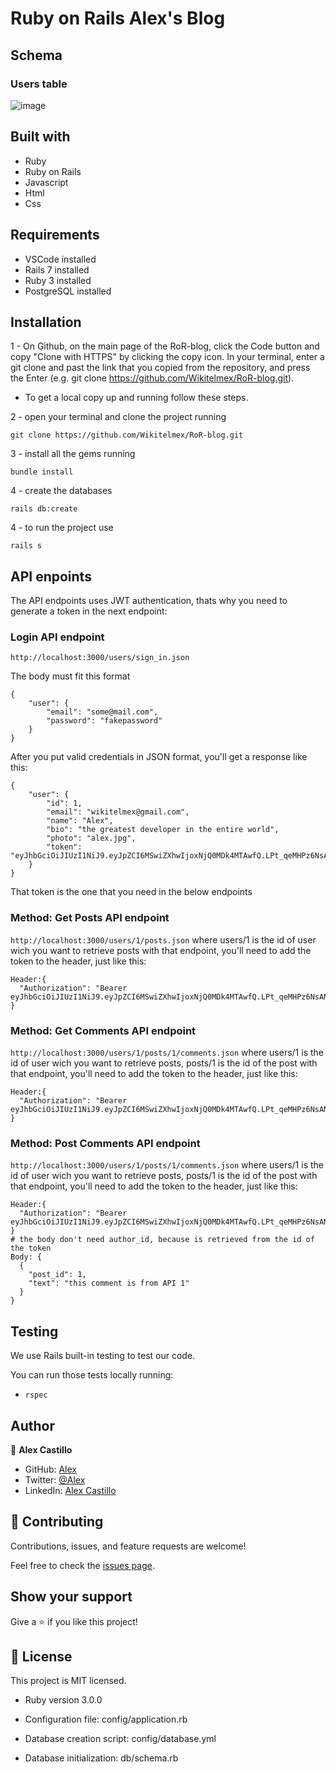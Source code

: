 # Ruby on Rails Alex's Blog

## Schema
### Users table
![image](https://user-images.githubusercontent.com/59240486/150650436-57b4e895-b3c8-40ce-961f-e46389945e24.png)

## Built with
- Ruby
- Ruby on Rails
- Javascript
- Html
- Css

## Requirements
- VSCode installed
- Rails 7 installed
- Ruby 3 installed
- PostgreSQL installed
  
## Installation
1 - On Github, on the main page of the RoR-blog, click the Code button and copy "Clone with HTTPS" by clicking the copy icon.
In your terminal, enter a git clone and past the link that you copied from the repository, and press the   Enter
(e.g. git clone https://github.com/Wikitelmex/RoR-blog.git).

- To get a local copy up and running follow these steps.

2 - open your terminal and clone the project running 

`git clone https://github.com/Wikitelmex/RoR-blog.git`

3 - install all the gems running

`bundle install`

4 - create the databases

`rails db:create`

4 - to run the project use

`rails s`

## API enpoints

The API endpoints uses JWT authentication, thats why you need to generate a token in the next endpoint:

### Login API endpoint
`http://localhost:3000/users/sign_in.json`

The body must fit this format
````
{
    "user": {
        "email": "some@mail.com",
        "password": "fakepassword"
    }
}
````
After you put valid credentials in JSON format, you'll get a response like this:
````
{
    "user": {
        "id": 1,
        "email": "wikitelmex@gmail.com",
        "name": "Alex",
        "bio": "the greatest developer in the entire world",
        "photo": "alex.jpg",
        "token": "eyJhbGciOiJIUzI1NiJ9.eyJpZCI6MSwiZXhwIjoxNjQ0MDk4MTAwfQ.LPt_qeMHPz6NsANBA7zgVzXPHZlgt8MRaH6WnfnBacs"
    }
}
````
That token is the one that you need in the below endpoints

### Method: Get Posts API endpoint
`http://localhost:3000/users/1/posts.json` where users/1 is the id of user wich you want to retrieve posts
with that endpoint, you'll need to add the token to the header, just like this:
````
Header:{
  "Authorization": "Bearer eyJhbGciOiJIUzI1NiJ9.eyJpZCI6MSwiZXhwIjoxNjQ0MDk4MTAwfQ.LPt_qeMHPz6NsANBA7zgVzXPHZlgt8MRaH6WnfnBacs"
}
````

### Method: Get Comments API endpoint
`http://localhost:3000/users/1/posts/1/comments.json` where users/1 is the id of user wich you want to retrieve posts, posts/1 is the id of the post
with that endpoint, you'll need to add the token to the header, just like this:
````
Header:{
  "Authorization": "Bearer eyJhbGciOiJIUzI1NiJ9.eyJpZCI6MSwiZXhwIjoxNjQ0MDk4MTAwfQ.LPt_qeMHPz6NsANBA7zgVzXPHZlgt8MRaH6WnfnBacs"
}
````


### Method: Post Comments API endpoint
`http://localhost:3000/users/1/posts/1/comments.json` where users/1 is the id of user wich you want to retrieve posts, posts/1 is the id of the post
with that endpoint, you'll need to add the token to the header, just like this:
````
Header:{
  "Authorization": "Bearer eyJhbGciOiJIUzI1NiJ9.eyJpZCI6MSwiZXhwIjoxNjQ0MDk4MTAwfQ.LPt_qeMHPz6NsANBA7zgVzXPHZlgt8MRaH6WnfnBacs"
}
# the body don't need author_id, because is retrieved from the id of the token
Body: {
  {
    "post_id": 1,
    "text": "this comment is from API 1"
  }
}
````

## Testing

We use Rails built-in testing to test our code. 

You can run those tests locally running:
- `rspec`

## Author

👤 **Alex Castillo**
- GitHub: [Alex](https://github.com/Wikitelmex)
- Twitter: [@Alex](https://twitter.com/Alejand84515448)
- LinkedIn: [Alex Castillo](https://www.linkedin.com/in/alejandro-castillo-6849131a9/)

## 🤝 Contributing

Contributions, issues, and feature requests are welcome!

Feel free to check the [issues page](../../issues/).

## Show your support

Give a ⭐️ if you like this project!


## 📝 License

This project is MIT licensed.


* Ruby version 3.0.0

* Configuration file: config/application.rb

* Database creation script: config/database.yml

* Database initialization: db/schema.rb
